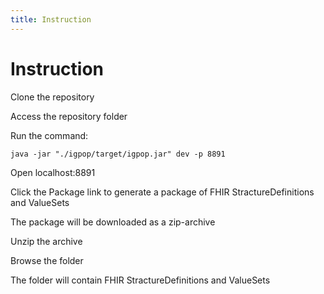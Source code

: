 ```yaml
---
title: Instruction
---
```


# Instruction

Clone the repository

Access the repository folder

Run the command:

```
java -jar "./igpop/target/igpop.jar" dev -p 8891
```

Open localhost:8891

Click the Package link to generate a package of FHIR StractureDefinitions and ValueSets

The package will be downloaded as a zip-archive

Unzip the archive

Browse the folder

The folder will contain FHIR StractureDefinitions and ValueSets
